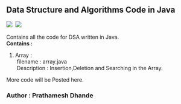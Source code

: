 ## Data Structure and Algorithms Code in Java

![](https://img.shields.io/badge/java-v17.0.4-red?style=flat-square) &nbsp;![](https://img.shields.io/badge/IDE-Eclipse-green?style=flat-square)


Contains all the code for DSA written in Java.</br>
**Contains :**
1. Array :</br>
&nbsp;filename : array.java</br>
&nbsp;Description : Insertion,Deletion and Searching in the Array.</br>

More code will be Posted here.

### Author : Prathamesh Dhande